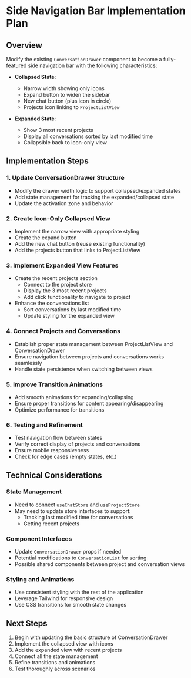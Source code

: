 # Side Navigation Bar Implementation Plan

## Overview
Modify the existing `ConversationDrawer` component to become a fully-featured side navigation bar with the following characteristics:

- **Collapsed State**:
  - Narrow width showing only icons
  - Expand button to widen the sidebar
  - New chat button (plus icon in circle)
  - Projects icon linking to `ProjectListView`
  
- **Expanded State**:
  - Show 3 most recent projects
  - Display all conversations sorted by last modified time
  - Collapsible back to icon-only view

## Implementation Steps

### 1. Update ConversationDrawer Structure
- Modify the drawer width logic to support collapsed/expanded states
- Add state management for tracking the expanded/collapsed state
- Update the activation zone and behavior

### 2. Create Icon-Only Collapsed View
- Implement the narrow view with appropriate styling
- Create the expand button
- Add the new chat button (reuse existing functionality)
- Add the projects button that links to ProjectListView

### 3. Implement Expanded View Features
- Create the recent projects section
  - Connect to the project store
  - Display the 3 most recent projects
  - Add click functionality to navigate to project
- Enhance the conversations list
  - Sort conversations by last modified time
  - Update styling for the expanded view

### 4. Connect Projects and Conversations
- Establish proper state management between ProjectListView and ConversationDrawer
- Ensure navigation between projects and conversations works seamlessly
- Handle state persistence when switching between views

### 5. Improve Transition Animations
- Add smooth animations for expanding/collapsing
- Ensure proper transitions for content appearing/disappearing
- Optimize performance for transitions

### 6. Testing and Refinement
- Test navigation flow between states
- Verify correct display of projects and conversations
- Ensure mobile responsiveness
- Check for edge cases (empty states, etc.)

## Technical Considerations

### State Management
- Need to connect `useChatStore` and `useProjectStore`
- May need to update store interfaces to support:
  - Tracking last modified time for conversations
  - Getting recent projects

### Component Interfaces
- Update `ConversationDrawer` props if needed
- Potential modifications to `ConversationList` for sorting
- Possible shared components between project and conversation views

### Styling and Animations
- Use consistent styling with the rest of the application
- Leverage Tailwind for responsive design
- Use CSS transitions for smooth state changes

## Next Steps
1. Begin with updating the basic structure of ConversationDrawer
2. Implement the collapsed view with icons
3. Add the expanded view with recent projects
4. Connect all the state management
5. Refine transitions and animations
6. Test thoroughly across scenarios 